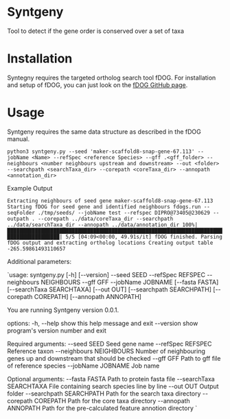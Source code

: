 # Syntgeny
Tool to detect if the gene order is conserved over a set of taxa

# Installation
Syntegny requires the targeted ortholog search tool fDOG. For installation and setup of fDOG, you can just look on the [fDOG GitHub page](https://github.com/BIONF/fDOG).

# Usage
Syntgeny requires the same data structure as described in the fDOG manual. 

`python3 syntgeny.py --seed 'maker-scaffold8-snap-gene-67.113' --jobName <Name> --refSpec <reference Species> --gff .<gff_folder> --neighbours <number neighbours upstream and downstream> --out <folder> --searchpath <searchTaxa_dir> --corepath <coreTaxa_dir> --annopath <annotation_dir>`

Example Output

`Extracting neighbours of seed gene maker-scaffold8-snap-gene-67.113
Starting fDOG for seed gene and identified neighbours
fdogs.run --seqFolder ./tmp/seeds/ --jobName test --refspec DIPRO@73405@230629 --outpath . --corepath ../data/coreTaxa_dir --searchpath ../data/searchTaxa_dir --annopath ../data/annotation_dir
100%|███████████████████████████████████████████████████████████████████████████████████████| 5/5 [04:09<00:00, 49.91s/it]
fDOG finished. Parsing fDOG output and extracting ortholog locations
Creating output table
-265.59861493110657`

Additional parameters:

`usage: syntgeny.py [-h] [--version] --seed SEED --refSpec REFSPEC --neighbours NEIGHBOURS --gff GFF --jobName JOBNAME [--fasta FASTA] [--searchTaxa SEARCHTAXA] [--out OUT]
                   [--searchpath SEARCHPATH] [--corepath COREPATH] [--annopath ANNOPATH]

You are running Syntgeny version 0.0.1.

options:
  -h, --help            show this help message and exit
  --version             show program's version number and exit

Required arguments:
  --seed SEED           Seed gene name
  --refSpec REFSPEC     Reference taxon
  --neighbours NEIGHBOURS
                        Number of neighbouring genes up and downstream that should be checked
  --gff GFF             Path to gff file of reference species
  --jobName JOBNAME     Job name

Optional arguments:
  --fasta FASTA         Path to protein fasta file
  --searchTaxa SEARCHTAXA
                        File containing search species line by line
  --out OUT             Output folder
  --searchpath SEARCHPATH
                        Path for the search taxa directory
  --corepath COREPATH   Path for the core taxa directory
  --annopath ANNOPATH   Path for the pre-calculated feature annotion directory
`
